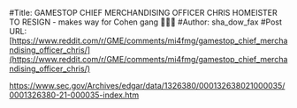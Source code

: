 #Title: GAMESTOP CHIEF MERCHANDISING OFFICER CHRIS HOMEISTER TO RESIGN - makes way for Cohen gang 🚀🚀🚀
#Author: sha_dow_fax
#Post URL: [https://www.reddit.com/r/GME/comments/mi4fmg/gamestop_chief_merchandising_officer_chris/](https://www.reddit.com/r/GME/comments/mi4fmg/gamestop_chief_merchandising_officer_chris/)


https://www.sec.gov/Archives/edgar/data/1326380/000132638021000035/0001326380-21-000035-index.htm